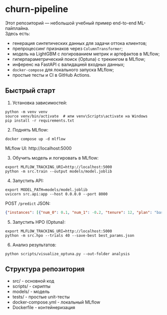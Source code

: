 # churn-pipeline

Этот репозиторий — небольшой учебный пример end-to-end ML-пайплайна.  
Здесь есть:

- генерация синтетических данных для задачи оттока клиентов;
- препроцессинг признаков через `ColumnTransformer`;
- модель на LightGBM с логированием метрик и артефактов в MLflow;
- гиперпараметрический поиск (Optuna) с трекингом в MLflow;
- инференс на FastAPI с валидацией входных данных;
- `docker-compose` для локального запуска MLflow;
- простые тесты и CI в GitHub Actions.

## Быстрый старт

1. Установка зависимостей:
```
python -m venv venv
source venv/bin/activate  # или venv\Scripts\activate на Windows
pip install -r requirements.txt
```

2. Поднять MLflow:
```
docker compose up -d mlflow
```
MLflow UI: http://localhost:5000

3. Обучить модель и логировать в MLflow:
```
export MLFLOW_TRACKING_URI=http://localhost:5000
python -m src.train --output models/model.joblib
```

4. Запустить API:
```
export MODEL_PATH=models/model.joblib
uvicorn src.api:app --host 0.0.0.0 --port 8000
```
POST `/predict` JSON:
```json
{"instances": [{"num_0": 0.1, "num_1": -0.2, "tenure": 12, "plan": "basic", "contract": "month-to-month"}]}
```

5. Запустить HPO (Optuna):
```
export MLFLOW_TRACKING_URI=http://localhost:5000
python -m src.hpo --trials 40 --save-best best_params.json
```

6. Анализ результатов:
```
python scripts/visualize_optuna.py --out-folder analysis
```

## Структура репозитория
- src/ - основной код
- scripts/ - скрипты
- models/ - модель
- tests/ - простые unit-тесты
- docker-compose.yml - локальный MLflow
- Dockerfile - контейнеризация
